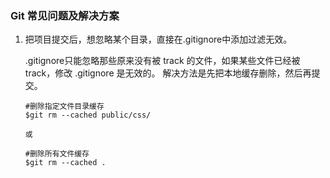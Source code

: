 ### Git 常见问题及解决方案

1. 把项目提交后，想忽略某个目录，直接在.gitignore中添加过滤无效。

    .gitignore只能忽略那些原来没有被 track 的文件，如果某些文件已经被track，修改 .gitignore 是无效的。
    解决方法是先把本地缓存删除，然后再提交。
    
    ```
    #删除指定文件目录缓存
    $git rm --cached public/css/

    或

    #删除所有文件缓存
    $git rm --cached .
    ```
